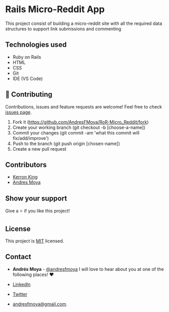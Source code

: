 # Rails Micro-Reddit App

This project consist of building a micro-reddit site with all the required data structures to support link submissions and commenting

## Technologies used

- Ruby on Rails
- HTML
- CSS
- Git
- IDE (VS Code)

## 🤝 Contributing

Contributions, issues and feature requests are welcome! Feel free to check [issues page](https://github.com/AndresFMoya/RoR-Micro_Reddit/issues).

1. Fork it (https://github.com/AndresFMoya/RoR-Micro_Reddit/fork)
2. Create your working branch (git checkout -b [choose-a-name])
3. Commit your changes (git commit -am 'what this commit will fix/add/improve')
4. Push to the branch (git push origin [chosen-name])
5. Create a new pull request


## Contributors

- [Kerron King](https://github.com/KerronKing)
- [Andres Moya](https://github.com/AndresFMoya)

## Show your support

Give a ⭐️ if you like this project!


## License

This project is [MIT](https://github.com/AndresFMoya/RoR-Micro_Reddit/blob/development/LICENSE) licensed.


## Contact
- **Andrés Moya** - [@andresfmoya](https://github.com/andresfmoya) I will love to hear about you at one of the following places! :heart:

- [LinkedIn](https://www.linkedin.com/in/andres-f-moya/)
- [Twitter](https://www.twitter.com/andmedev/) 
- <andresfmoya@gmail.com>.
